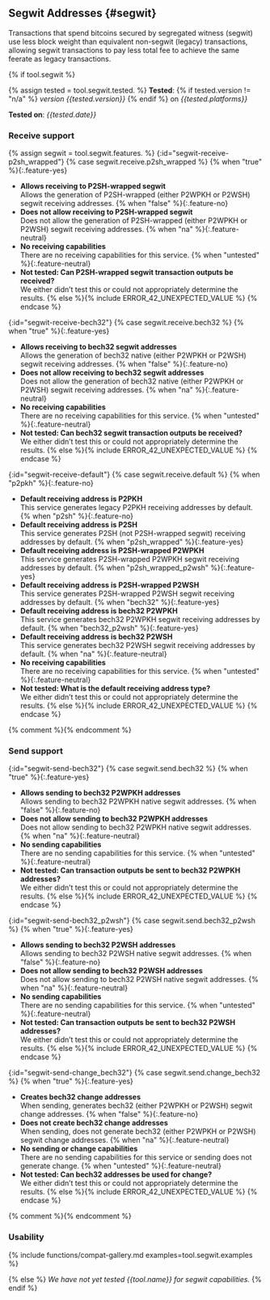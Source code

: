## Segwit Addresses {#segwit}

Transactions that spend bitcoins secured by segregated witness (segwit) use less
block weight than equivalent non-segwit (legacy) transactions, allowing
segwit transactions to pay less total fee to achieve the same feerate as legacy transactions.

{% if tool.segwit %}

{% assign tested = tool.segwit.tested. %}
**Tested**: {% if tested.version != "n/a" %} *version {{tested.version}}* {% endif %} on *{{tested.platforms}}*

**Tested on**: *{{tested.date}}*

### Receive support

<div markdown="1" class="compat-list">

{% assign segwit = tool.segwit.features. %}
{:id="segwit-receive-p2sh_wrapped"}
{% case segwit.receive.p2sh_wrapped %}
  {% when "true" %}{:.feature-yes}
  - **Allows receiving to P2SH-wrapped segwit**<br>
    Allows the generation of P2SH-wrapped (either P2WPKH or P2WSH) segwit receiving addresses.
  {% when "false" %}{:.feature-no}
  - **Does not allow receiving to P2SH-wrapped segwit**<br>
    Does not allow the generation of P2SH-wrapped (either P2WPKH or P2WSH) segwit receiving addresses.
  {% when "na" %}{:.feature-neutral}
  - **No receiving capabilities**<br>
    There are no receiving capabilities for this service.
  {% when "untested" %}{:.feature-neutral}
  - **Not tested: Can P2SH-wrapped segwit transaction outputs be received?**<br>
    We either didn’t test this or could not appropriately determine the results.
  {% else %}{% include ERROR_42_UNEXPECTED_VALUE %}
{% endcase %}

{:id="segwit-receive-bech32"}
{% case segwit.receive.bech32 %}
  {% when "true" %}{:.feature-yes}
  - **Allows receiving to bech32 segwit addresses**<br>
    Allows the generation of bech32 native (either P2WPKH or P2WSH) segwit receiving addresses.
  {% when "false" %}{:.feature-no}
  - **Does not allow receiving to bech32 segwit addresses**<br>
    Does not allow the generation of bech32 native (either P2WPKH or P2WSH) segwit receiving addresses.
  {% when "na" %}{:.feature-neutral}
  - **No receiving capabilities**<br>
    There are no receiving capabilities for this service.
  {% when "untested" %}{:.feature-neutral}
  - **Not tested: Can bech32 segwit transaction outputs be received?**<br>
    We either didn’t test this or could not appropriately determine the results.
  {% else %}{% include ERROR_42_UNEXPECTED_VALUE %}
{% endcase %}

{:id="segwit-receive-default"}
{% case segwit.receive.default %}
  {% when "p2pkh" %}{:.feature-no}
  - **Default receiving address is P2PKH**<br>
    This service generates legacy P2PKH receiving addresses by default.
  {% when "p2sh" %}{:.feature-no}
  - **Default receiving address is P2SH**<br>
    This service generates P2SH (not P2SH-wrapped segwit) receiving addresses by
    default.
  {% when "p2sh_wrapped" %}{:.feature-yes}
  - **Default receiving address is P2SH-wrapped P2WPKH**<br>
    This service generates P2SH-wrapped P2WPKH segwit receiving addresses by
    default.
  {% when "p2sh_wrapped_p2wsh" %}{:.feature-yes}
  - **Default receiving address is P2SH-wrapped P2WSH**<br>
    This service generates P2SH-wrapped P2WSH segwit receiving addresses by default.
  {% when "bech32" %}{:.feature-yes}
  - **Default receiving address is bech32 P2WPKH**<br>
    This service generates bech32 P2WPKH segwit receiving addresses by default.
  {% when "bech32_p2wsh" %}{:.feature-yes}
  - **Default receiving address is bech32 P2WSH**<br>
    This service generates bech32 P2WSH segwit receiving addresses by default.
  {% when "na" %}{:.feature-neutral}
  - **No receiving capabilities**<br>
    There are no receiving capabilities for this service.
  {% when "untested" %}{:.feature-neutral}
  - **Not tested: What is the default receiving address type?**<br>
    We either didn’t test this or could not appropriately determine the results.
  {% else %}{% include ERROR_42_UNEXPECTED_VALUE %}
{% endcase %}

</div>{% comment %}<!-- end: compat-list -->{% endcomment %}

### Send support

<div markdown="1" class="compat-list">

{:id="segwit-send-bech32"}
{% case segwit.send.bech32 %}
  {% when "true" %}{:.feature-yes}
  - **Allows sending to bech32 P2WPKH addresses**<br>
    Allows sending to bech32 P2WPKH native segwit addresses.
  {% when "false" %}{:.feature-no}
  - **Does not allow sending to bech32 P2WPKH addresses**<br>
    Does not allow sending to bech32 P2WPKH native segwit addresses.
  {% when "na" %}{:.feature-neutral}
  - **No sending capabilities**<br>
    There are no sending capabilities for this service.
  {% when "untested" %}{:.feature-neutral}
  - **Not tested: Can transaction outputs be sent to bech32 P2WPKH addresses?**<br>
    We either didn’t test this or could not appropriately determine the results.
  {% else %}{% include ERROR_42_UNEXPECTED_VALUE %}
{% endcase %}

{:id="segwit-send-bech32_p2wsh"}
{% case segwit.send.bech32_p2wsh %}
  {% when "true" %}{:.feature-yes}
  - **Allows sending to bech32 P2WSH addresses**<br>
    Allows sending to bech32 P2WSH native segwit addresses.
  {% when "false" %}{:.feature-no}
  - **Does not allow sending to bech32 P2WSH addresses**<br>
    Does not allow sending to bech32 P2WSH native segwit addresses.
  {% when "na" %}{:.feature-neutral}
  - **No sending capabilities**<br>
    There are no sending capabilities for this service.
  {% when "untested" %}{:.feature-neutral}
  - **Not tested: Can transaction outputs be sent to bech32 P2WSH addresses?**<br>
    We either didn’t test this or could not appropriately determine the results.
  {% else %}{% include ERROR_42_UNEXPECTED_VALUE %}
{% endcase %}

{:id="segwit-send-change_bech32"}
{% case segwit.send.change_bech32 %}
  {% when "true" %}{:.feature-yes}
  - **Creates bech32 change addresses**<br>
    When sending, generates bech32 (either P2WPKH or P2WSH) segwit change addresses.
  {% when "false" %}{:.feature-no}
  - **Does not create bech32 change addresses**<br>
    When sending, does not generate bech32 (either P2WPKH or P2WSH) segwit change addresses.
  {% when "na" %}{:.feature-neutral}
  - **No sending or change capabilities**<br>
    There are no sending capabilities for this service or sending does not
    generate change.
  {% when "untested" %}{:.feature-neutral}
  - **Not tested: Can bech32 addresses be used for change?**<br>
    We either didn’t test this or could not appropriately determine the results.
  {% else %}{% include ERROR_42_UNEXPECTED_VALUE %}
{% endcase %}

</div>{% comment %}<!-- end: compat-list -->{% endcomment %}

### Usability

{% include functions/compat-gallery.md examples=tool.segwit.examples %}

{% else %}
*We have not yet tested {{tool.name}} for segwit capabilities.*
{% endif %}
